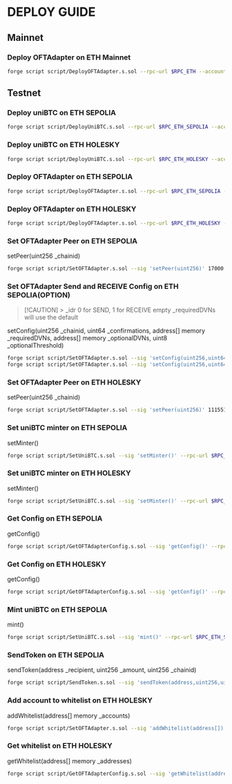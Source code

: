 # DEPLOY GUIDE

## Mainnet

### Deploy OFTAdapter on ETH Mainnet

```bash
forge script script/DeployOFTAdapter.s.sol --rpc-url $RPC_ETH --account $DEPLOYER --broadcast --verify --verifier-url $RPC_ETH_SCAN --etherscan-api-key $KEY_ETH_SCAN --delay 30
```

## Testnet

### Deploy uniBTC on ETH SEPOLIA

```bash
forge script script/DeployUniBTC.s.sol --rpc-url $RPC_ETH_SEPOLIA --account $DEPLOYER --broadcast --verify --verifier-url $RPC_ETH_SEPOLIA_SCAN --etherscan-api-key $KEY_ETH_SEPOLIA_SCAN --delay 30
```

### Deploy uniBTC on ETH HOLESKY

```bash
forge script script/DeployUniBTC.s.sol --rpc-url $RPC_ETH_HOLESKY --account $DEPLOYER --broadcast --verify --verifier-url $RPC_ETH_HOLESKY_SCAN --etherscan-api-key $KEY_ETH_HOLESKY_SCAN --delay 30
```

### Deploy OFTAdapter on ETH SEPOLIA

```bash
forge script script/DeployOFTAdapter.s.sol --rpc-url $RPC_ETH_SEPOLIA --account $DEPLOYER --broadcast --verify --verifier-url $RPC_ETH_SEPOLIA_SCAN --etherscan-api-key $KEY_ETH_SEPOLIA_SCAN --delay 30
```

### Deploy OFTAdapter on ETH HOLESKY

```bash
forge script script/DeployOFTAdapter.s.sol --rpc-url $RPC_ETH_HOLESKY --account $DEPLOYER --broadcast --verify --verifier-url $RPC_ETH_HOLESKY_SCAN --etherscan-api-key $KEY_ETH_HOLESKY_SCAN --delay 30
```

### Set OFTAdapter Peer on ETH SEPOLIA

setPeer(uint256 \_chainid)

```bash
forge script script/SetOFTAdapter.s.sol --sig 'setPeer(uint256)' 17000 --rpc-url $RPC_ETH_SEPOLIA --account $OWNER --broadcast
```

### Set OFTAdapter Send and RECEIVE Config on ETH SEPOLIA(OPTION)

> [!CAUTION] > \_idr 0 for SEND, 1 for RECEIVE
> empty \_requiredDVNs will use the default

setConfig(uint256 \_chainid, uint64 \_confirmations, address[] memory \_requiredDVNs, address[] memory \_optionalDVNs, uint8 \_optionalThreshold)

```bash
forge script script/SetOFTAdapter.s.sol --sig 'setConfig(uint256,uint64,address[],address[],uint8)' 17000 4 "[0x8eebf8b423B73bFCa51a1Db4B7354AA0bFCA9193,0x530fbe405189204ef459fa4b767167e4d41e3a37,0x15f5a70fc078279d7d4a7dd94811189364810111]" "[0x25f492a35ec1e60ebcf8a3dd52a815c2d167f4c3,0x4f675c48fad936cb4c3ca07d7cbf421ceeae0c75]" 1 --rpc-url $RPC_ETH_SEPOLIA --account $OWNER --broadcast
forge script script/SetOFTAdapter.s.sol --sig 'setConfig(uint256,uint64,address[],address[],uint8)' 17000 4 "[]" "[]" 0 --rpc-url $RPC_ETH_SEPOLIA --account $OWNER --broadcast
```

### Set OFTAdapter Peer on ETH HOLESKY

setPeer(uint256 \_chainid)

```bash
forge script script/SetOFTAdapter.s.sol --sig 'setPeer(uint256)' 11155111 --rpc-url $RPC_ETH_HOLESKY --account $OWNER --broadcast
```

### Set uniBTC minter on ETH SEPOLIA

setMinter()

```bash
forge script script/SetUniBTC.s.sol --sig 'setMinter()' --rpc-url $RPC_ETH_SEPOLIA --account $OWNER --broadcast
```

### Set uniBTC minter on ETH HOLESKY

setMinter()

```bash
forge script script/SetUniBTC.s.sol --sig 'setMinter()' --rpc-url $RPC_ETH_HOLESKY --account $OWNER --broadcast
```

### Get Config on ETH SEPOLIA

getConfig()

```bash
forge script script/GetOFTAdapterConfig.s.sol --sig 'getConfig()' --rpc-url $RPC_ETH_SEPOLIA
```

### Get Config on ETH HOLESKY

getConfig()

```bash
forge script script/GetOFTAdapterConfig.s.sol --sig 'getConfig()' --rpc-url $RPC_ETH_HOLESKY
```

### Mint uniBTC on ETH SEPOLIA

mint()

```bash
forge script script/SetUniBTC.s.sol --sig 'mint()' --rpc-url $RPC_ETH_SEPOLIA --account $OWNER --broadcast
```

### SendToken on ETH SEPOLIA

sendToken(address \_recipient, uint256 \_amount, uint256 \_chainid)

```bash
forge script script/SendToken.s.sol --sig 'sendToken(address,uint256,uint256)' $OWNER_ADDRESS 100000000 17000 --rpc-url $RPC_ETH_SEPOLIA --account $OWNER --broadcast
```

### Add account to whitelist on ETH HOLESKY

addWhitelist(address[] memory \_accounts)

```bash
forge script script/SetOFTAdapter.s.sol --sig 'addWhitelist(address[])' "[$OWNER_ADDRESS]" --rpc-url $RPC_ETH_HOLESKY --account $OWNER --broadcast
```

### Get whitelist on ETH HOLESKY

getWhitelist(address[] memory \_addresses)

```bash
forge script script/GetOFTAdapterConfig.s.sol --sig 'getWhitelist(address[])' "[$OWNER_ADDRESS]" --rpc-url $RPC_ETH_HOLESKY
```
